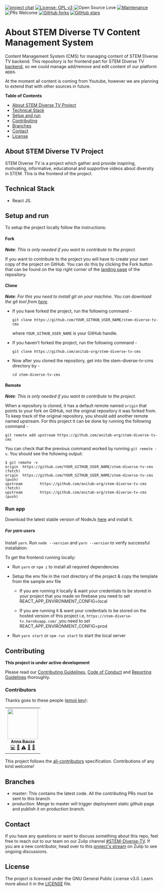 [![project chat](https://img.shields.io/badge/zulip-join_chat-brightgreen.svg)](https://anitab-org.zulipchat.com/#narrow/stream/225705-STEM-diverse-tv)
[![License: GPL v3](https://img.shields.io/badge/License-GPL%20v3-blue.svg)](http://www.gnu.org/licenses/gpl-3.0)
![Open Source Love](https://badges.frapsoft.com/os/v1/open-source.svg?v=102)
[![Maintenance](https://img.shields.io/badge/Maintained%3F-yes-green.svg)](https://github.com/anitab-org/stem-diverse-tv-cms)
![PRs Welcome](https://img.shields.io/badge/PRs-welcome-brightgreen.svg?style=flat-square)
[![GitHub forks](https://img.shields.io/github/forks/anitab-org/stem-diverse-tv-cms)](https://github.com/anitab-org/stem-diverse-tv-cms/network/members)
[![GitHub stars](https://img.shields.io/github/stars/anitab-org/stem-diverse-tv-cms)](https://github.com/anitab-org/stem-diverse-tv-cms/stargazers)

# About STEM Diverse TV Content Management System

Content Management System (CMS) for managing content of STEM Diverse TV backend. This repository is for frontend part for STEM Diverse TV [backend](https://github.com/anitab-org/stem-diverse-tv), so we could manage add/remove and edit content of our platform apps.

At the moment all content is coming from Youtube, however we are planning to extend that with other sources in future.

**Table of Contents**

- [About STEM Diverse TV Project](#about-stem-diverse-tv-project)
- [Technical Stack](#technical-stack)
- [Setup and run](#setup-and-run)
- [Contributing](#contributing)
- [Branches](#branches)
- [Contact](#contact)
- [License](#license)

## About STEM Diverse TV Project

STEM Diverse TV is a project which gather and provide inspiring, motivating, informative, educational and supportive videos about diversity in STEM. This is the frontend of the project.

## Technical Stack

- React JS.

## Setup and run

To setup the project locally follow the instructions:

#### Fork

_**Note**_: _This is only needed if you want to contribute to the project._

If you want to contribute to the project you will have to create your own copy of the project on GitHub. You can do this by clicking the Fork button that can be found on the top right corner of the [landing page](https://github.com/anitab-org/stem-diverse-tv) of the repository.

#### Clone

_**Note**_: _For this you need to install git on your machine. You can download the git tool from [here](https://git-scm.com/downloads)._

- If you have forked the project, run the following command -

  `git clone https://github.com/YOUR_GITHUB_USER_NAME/stem-diverse-tv-cms`

  where `YOUR_GITHUB_USER_NAME` is your GitHub handle.

- If you haven't forked the project, run the following command -

  `git clone https://github.com/anitab-org/stem-diverse-tv-cms`

- Now after you cloned the repository, get into the stem-diverse-tv-cms directory by -

  `cd stem-diverse-tv-cms`

#### Remote

_**Note**_: _This is only needed if you want to contribute to the project._

When a repository is cloned, it has a default remote named `origin` that points to your fork on GitHub, not the original repository it was forked from. To keep track of the original repository, you should add another remote named upstream. For this project it can be done by running the following command -

`git remote add upstream https://github.com/anitab-org/stem-diverse-tv-cms`

You can check that the previous command worked by running `git remote -v`. You should see the following output:

```
$ git remote -v
origin  https://github.com/YOUR_GITHUB_USER_NAME/stem-diverse-tv-cms (fetch)
origin  https://github.com/YOUR_GITHUB_USER_NAME/stem-diverse-tv-cms (push)
upstream        https://github.com/anitab-org/stem-diverse-tv-cms (fetch)
upstream        https://github.com/anitab-org/stem-diverse-tv-cms (push)
```

### Run app

Download the latest stable version of NodeJs [here](https://nodejs.org/en/download/) and install it.

##### For yarn users

Install `yarn`. Run `node --version` and `yarn --version` to verify successful installation.

To get the frontend running locally:


- Run `yarn` or `npm i` to install all required dependencies

- Setup the env file in the root directory of the project & copy the template from the sample env file 

  - If you are running it locally & want your credentials to be stored in your project that you made on firebase you need to set REACT_APP_ENVIRONMENT_CONFIG=local 

  - If you are running it & want your credentials to be stored on the hosted version of this project i.e, ` https://stem-diverse-tv.herokuapp.com/ ` ,you need to set REACT_APP_ENVIRONMENT_CONFIG=prod 

- Run `yarn start` or `npm run start` to start the local server

## Contributing

**This project is under active development**

Please read our [Contributing Guidelines](.github/CONTRIBUTING_GUIDELINES.md), [Code of Conduct](.github/CODE_OF_CONDUCT.md) and [Reporting Guidelines](.github/REPORTING_GUIDLINES.md) thoroughly.

### Contributors

Thanks goes to these people ([emoji key](https://github.com/all-contributors/all-contributors#emoji-key)):

<!-- ALL-CONTRIBUTORS-LIST:START - Do not remove or modify this section -->
<!-- prettier-ignore-start -->
<!-- markdownlint-disable -->
<table>
  <tr>
    <td align="center"><a href="https://github.com/annabauza"><img src="https://avatars.githubusercontent.com/u/31966073?v=4?s=100" width="100px;" alt=""/><br /><sub><b>Anna Bauza</b></sub></a><br /><a href="https://github.com/anitab-org/stem-diverse-tv-cms/commits?author=annabauza" title="Code">💻</a> <a href="#maintenance-annabauza" title="Maintenance">🚧</a> <a href="https://github.com/anitab-org/stem-diverse-tv-cms/commits?author=annabauza" title="Tests">⚠️</a> <a href="https://github.com/anitab-org/stem-diverse-tv-cms/commits?author=annabauza" title="Documentation">📖</a> <a href="#design-annabauza" title="Design">🎨</a></td>
  </tr>
</table>

<!-- markdownlint-restore -->
<!-- prettier-ignore-end -->

<!-- ALL-CONTRIBUTORS-LIST:END -->

This project follows the [all-contributors](https://github.com/all-contributors/all-contributors) specification.
Contributions of any kind welcome!

## Branches

- master: This contains the latest code. All the contributing PRs must be sent to this branch.
- production: Merge to master will trigger deployment static github page and publish it on production branch.

## Contact

If you have any questions or want to discuss something about this repo, feel free to reach out to our team on our Zulip channel [#STEM-Diverse-TV](https://anitab-org.zulipchat.com/#narrow/stream/216323-design/topic/STEM.20Diverse.20TV). If you are a new contributor, head over to this [project's stream](https://anitab-org.zulipchat.com/#narrow/stream/225705-STEM-diverse-tv) on Zulip to see ongoing discussions.

## License

The project is licensed under the GNU General Public License v3.0. Learn more about it in the [LICENSE](LICENSE) file.
